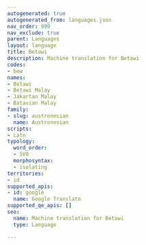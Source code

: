 ```yaml
---
autogenerated: true
autogenerated_from: languages.json
nav_order: 999
nav_exclude: true
parent: Languages
layout: language
title: Betawi
description: Machine translation for Betawi
codes:
- bew
names:
- Betawi
- Betawi Malay
- Jakartan Malay
- Batavian Malay
family:
- slug: austronesian
  name: Austronesian
scripts:
- Latn
typology:
  word_order:
  - SVO
  morphosyntax:
  - isolating
territories:
- id
supported_apis:
- id: google
  name: Google Translate
supported_qe_apis: []
seo:
  name: Machine translation for Betawi
  type: Language

---
```



